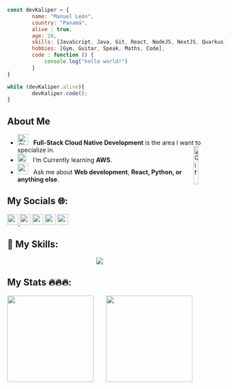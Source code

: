 



```js
const devKaliper = {
        name: "Manuel León",
        country: "Panamá",
        alive : true,
        age: 20,
        skills: [JavaScript, Java, Git, React, NodeJS, NextJS, Quarkus],
        hobbies: [Gym, Guitar, Speak, Maths, Code],
        code : function () {
            console.log("hello world!")
        }
}

while (devKaliper.alive){
        devKaliper.code();
}
```

##  About Me
-  <img alt="GIFiniciail" src=https://pic.funnygifsbox.com/uploads/2021/06/funnygifsbox.com-2021-06-29-15-01-38-78.gif width="25" /> &nbsp; **Full-Stack Cloud Native Development**  is the area I want to specialize in.<img width="15%" align="right" alt="Gif" src="https://pic.funnygifsbox.com/uploads/2021/06/funnygifsbox.com-2021-06-29-15-01-24-31.gif" /><br>
- <img src="https://pic.funnygifsbox.com/uploads/2021/06/funnygifsbox.com-2021-06-29-15-01-39-18.gif" width="20" />&nbsp;&nbsp;&nbsp; I’m Currently learning  **AWS**. <br>
- <img src="https://pic.funnygifsbox.com/uploads/2021/06/funnygifsbox.com-2021-06-29-15-00-08-80.gif" width="25" />&nbsp;&nbsp; Ask me about **Web development**,  **React, Python, or anything else**. <br>


## My Socials 🌐:
<p  style="align:center"> <div> <a href="https://www.manuleon.dev/"><img src="https://img.shields.io/badge/website-000000?style=for-the-badge&logo=About.me&logoColor=white" height=25> </a><a href="https://twitter.com/devkaliper"><img src="https://img.shields.io/badge/twitter-%231DA1F2.svg?&style=for-the-badge&logo=twitter&logoColor=white" height=25></a> <a href="https://www.linkedin.com/in/manuel-leon-821403262/"><img src="https://img.shields.io/badge/linkedin-%230077B5.svg?&style=for-the-badge&logo=linkedin&logoColor=white" height=25></a> <a href="https://www.instagram.com/devkaliper/"><img src="https://img.shields.io/badge/instagram-%23E4405F.svg?&style=for-the-badge&logo=instagram&logoColor=white" height=25></a> <a href="https://www.youtube.com/channel/UChkcbkbpLVaORs-J2Wtq7gQ"><img src="https://img.shields.io/badge/youtube-%2312100E.svg?&style=for-the-badge&logo=youtube&logoColor=white" height=25></a>  </div> </p>


## 🥇 My Skills:
<p align="center">
  <a href="https://go-skill-icons.vercel.app/">
    <img
      src="https://go-skill-icons.vercel.app/api/icons?i=aws,javascript,typescript,python,tailwindcss,java,react,nextjs,docker,git"
    />
  </a>
</p>

## My Stats 🔥🔥🔥:


<a href="#">
        <picture>
  <source
    srcset="https://github-readme-stats.vercel.app/api?username=DevKaliper&show_icons=true&theme=dark"
    media="(prefers-color-scheme: dark)"
  />
  <source
    srcset="https://github-readme-stats.vercel.app/api?username=DevKaliper&show_icons=true&theme=dark"
    media="(prefers-color-scheme: light), (prefers-color-scheme: no-preference)"
  />
  <img height=200 align="left" src="https://github-readme-stats.vercel.app/api?username=DevKaliper&show_icons=true&theme=dark" />
</picture>
</a>
<a href="#">
        <picture>
  <source
    srcset="https://github-readme-stats.vercel.app/api/top-langs?username=DevKaliper&layout=compact&langs_count=8&card_width=320&theme=dark&hide_progress=false"
    media="(prefers-color-scheme: dark)"
  />
  <source
    srcset="https://github-readme-stats.vercel.app/api/top-langs?username=DevKaliper&layout=compact&langs_count=8&card_width=320&hide_progress=true&theme=dark"
    media="(prefers-color-scheme: light), (prefers-color-scheme: no-preference)"
  />
  <img height=200 align="right" src="https://github-readme-stats.vercel.app/api/top-langs?username=DevKaliper&layout=compact&langs_count=5&card_width=320&hide_progress=false" />
</picture>
</a>





